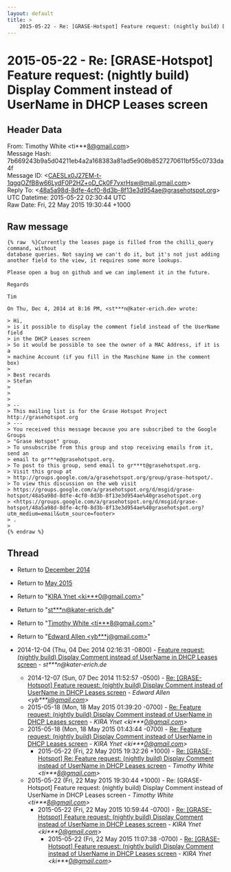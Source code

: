 ```yaml
---
layout: default
title: >
    2015-05-22 - Re: [GRASE-Hotspot] Feature request: (nightly build) Display Comment instead of UserName in DHCP Leases screen
---
```


# 2015-05-22 - Re: [GRASE-Hotspot] Feature request: (nightly build) Display Comment instead of UserName in DHCP Leases screen

## Header Data

From: Timothy White \<ti***8@gmail.com\><br>
Message Hash: 7b669243b9a5d04211eb4a2a168383a81ad5e908b8527270611bf55c0733da4f<br>
Message ID: \<CAESLx0J27EM-t-1qgqOZfB8w66LydF0P2HZ+oD_Ck0F7vxrHsw@mail.gmail.com\><br>
Reply To: \<48a5a98d-8dfe-4cf0-8d3b-8f13e3d954ae@grasehotspot.org\><br>
UTC Datetime: 2015-05-22 02:30:44 UTC<br>
Raw Date: Fri, 22 May 2015 19:30:44 +1000<br>

## Raw message

```
{% raw  %}Currently the leases page is filled from the chilli_query command, without
database queries. Not saying we can't do it, but it's not just adding
another field to the view, it requires some more lookups.

Please open a bug on github and we can implement it in the future.

Regards

Tim

On Thu, Dec 4, 2014 at 8:16 PM, <st***n@kater-erich.de> wrote:

> Hi,
> is it possible to display the comment field instead of the UserName field
> in the DHCP Leases screen
> So it would be possible to see the owner of a MAC Address, if it is a
> machine Account (if you fill in the Maschine Name in the comment box)
>
> Best recards
> Stefan
>
>
>
> --
> This mailing list is for the Grase Hotspot Project http://grasehotspot.org
> ---
> You received this message because you are subscribed to the Google Groups
> "Grase Hotspot" group.
> To unsubscribe from this group and stop receiving emails from it, send an
> email to gr***e@grasehotspot.org.
> To post to this group, send email to gr***t@grasehotspot.org.
> Visit this group at
> http://groups.google.com/a/grasehotspot.org/group/grase-hotspot/.
> To view this discussion on the web visit
> https://groups.google.com/a/grasehotspot.org/d/msgid/grase-hotspot/48a5a98d-8dfe-4cf0-8d3b-8f13e3d954ae%40grasehotspot.org
> <https://groups.google.com/a/grasehotspot.org/d/msgid/grase-hotspot/48a5a98d-8dfe-4cf0-8d3b-8f13e3d954ae%40grasehotspot.org?utm_medium=email&utm_source=footer>
> .
>
{% endraw %}
```

## Thread

+ Return to [December 2014](/archive/2014/12)
+ Return to [May 2015](/archive/2015/05)

+ Return to "[KIRA Ynet <ki***0<span>@</span>gmail.com>](/authors/ki___0_at_gmail_com)"
+ Return to "[st***n<span>@</span>kater-erich.de](/authors/st___n_at_katererich_de)"
+ Return to "[Timothy White <ti***8<span>@</span>gmail.com>](/authors/ti___8_at_gmail_com)"
+ Return to "[Edward Allen <yb***j<span>@</span>gmail.com>](/authors/yb___j_at_gmail_com)"

+ 2014-12-04 (Thu, 04 Dec 2014 02:16:31 -0800) - [Feature request: (nightly build) Display Comment instead of UserName in DHCP Leases screen](/archive/2014/12/2b7e63b62e3b0828c04867dedc1dc11f57904eb0ade7b06c0732bb8c5fc305c5) - _st***n@kater-erich.de_
  + 2014-12-07 (Sun, 07 Dec 2014 11:52:57 -0500) - [Re: [GRASE-Hotspot] Feature request: (nightly build) Display Comment instead of UserName in DHCP Leases screen](/archive/2014/12/d991214bc149d011bd2a0738bbe703d7b9d85d326cdb30fbe0facec9fbfbab6b) - _Edward Allen \<yb***j@gmail.com\>_
  + 2015-05-18 (Mon, 18 May 2015 01:39:20 -0700) - [Re: Feature request: (nightly build) Display Comment instead of UserName in DHCP Leases screen](/archive/2015/05/413070c9c03863a8db01035916079ebc7b92dc7dfdefeccc379307eb3d6dfb15) - _KIRA Ynet \<ki***0@gmail.com\>_
  + 2015-05-18 (Mon, 18 May 2015 01:43:44 -0700) - [Re: Feature request: (nightly build) Display Comment instead of UserName in DHCP Leases screen](/archive/2015/05/faa40cf838f6b42f14967c8e90ec165f441d90df77aade7c0f12cc87a4b738c1) - _KIRA Ynet \<ki***0@gmail.com\>_
    + 2015-05-22 (Fri, 22 May 2015 19:32:26 +1000) - [Re: [GRASE-Hotspot] Re: Feature request: (nightly build) Display Comment instead of UserName in DHCP Leases screen](/archive/2015/05/d91ca1970d439dd98700f1387a583309b33f63efb9cf0295839a3d8aa28747f7) - _Timothy White \<ti***8@gmail.com\>_
  + 2015-05-22 (Fri, 22 May 2015 19:30:44 +1000) - Re: [GRASE-Hotspot] Feature request: (nightly build) Display Comment instead of UserName in DHCP Leases screen - _Timothy White \<ti***8@gmail.com\>_
    + 2015-05-22 (Fri, 22 May 2015 10:59:44 -0700) - [Re: [GRASE-Hotspot] Feature request: (nightly build) Display Comment instead of UserName in DHCP Leases screen](/archive/2015/05/fce22df7a8ddb3e4e124d427246de33f264940e7f59d08e1d122eb83e87df538) - _KIRA Ynet \<ki***0@gmail.com\>_
      + 2015-05-22 (Fri, 22 May 2015 11:07:38 -0700) - [Re: [GRASE-Hotspot] Feature request: (nightly build) Display Comment instead of UserName in DHCP Leases screen](/archive/2015/05/3a8b52fc575d3c4f2bbe6ab9d7c0b87631b24bed381d45c2bde46cf883a0cc25) - _KIRA Ynet \<ki***0@gmail.com\>_

